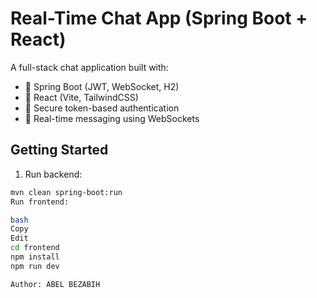 # Real-Time Chat App (Spring Boot + React)

A full-stack chat application built with:
- 🧠 Spring Boot (JWT, WebSocket, H2)
- 💬 React (Vite, TailwindCSS)
- 🔐 Secure token-based authentication
- 🔁 Real-time messaging using WebSockets

## Getting Started

1. Run backend:
```bash
mvn clean spring-boot:run
Run frontend:

bash
Copy
Edit
cd frontend
npm install
npm run dev

Author: ABEL BEZABIH
